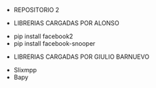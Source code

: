 * REPOSITORIO 2

* LIBRERIAS CARGADAS POR ALONSO
- pip install facebook2
- pip install facebook-snooper

* LIBRERIAS CARGADAS POR GIULIO BARNUEVO
- Slixmpp
- Bapy